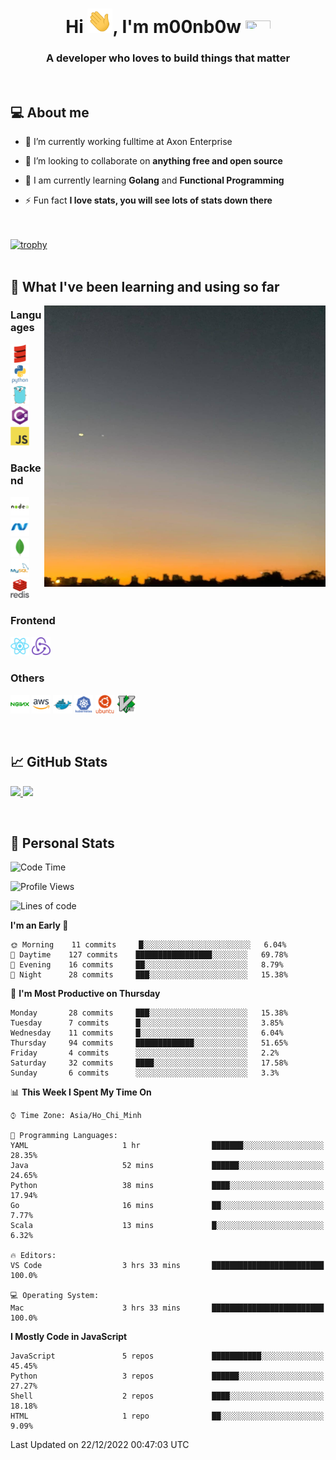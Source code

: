 <h1 align="center">Hi <img src="https://raw.githubusercontent.com/ABSphreak/ABSphreak/master/gifs/Hi.gif" width="40px" />,  I'm m00nb0w <img src="https://media.giphy.com/media/Xf7T7zOwZm9WbHvTap/giphy.gif" width="40px" height="20px"></h1>
<h3 align="center">A developer who loves to build things that matter</h3>

<br/>

## 💻 About me

- 🔭 I’m currently working fulltime at Axon Enterprise 

- 👯 I’m looking to collaborate on **anything free and open source**

- 🧠 I am currently learning **Golang** and **Functional Programming** 

- ⚡ Fun fact **I love stats, you will see lots of stats down there**



<br/><br/>[![trophy](https://github-profile-trophy.vercel.app/?username=m00nb0w&theme=nord&column=7)](https://github.com/ryo-ma/github-profile-trophy)<br/><br/>

## 🔧 What I've been learning and using so far

<img align="right" alt="readme" src="./assets/readme.jpg" width="450" height="450"/>

### Languages
<p align="left">
<img src="https://raw.githubusercontent.com/devicons/devicon/master/icons/scala/scala-original.svg" alt="scala" width="30" height="30" />
<img src="https://raw.githubusercontent.com/devicons/devicon/master/icons/python/python-original-wordmark.svg" alt="python" width="30" height="30" />
<img src="https://raw.githubusercontent.com/devicons/devicon/master/icons/go/go-original.svg" alt="go" width="30" height="30" />
<img src="https://raw.githubusercontent.com/devicons/devicon/master/icons/csharp/csharp-original.svg" alt="csharp" width="30" height="30" />
<img src="https://raw.githubusercontent.com/devicons/devicon/master/icons/javascript/javascript-original.svg" alt="js" width="30" height="30" />
</p>

### Backend
<p align="left">
<img src="https://raw.githubusercontent.com/devicons/devicon/master/icons/nodejs/nodejs-original-wordmark.svg" alt="nodejs" width="30" height="30" />
<img src="https://raw.githubusercontent.com/devicons/devicon/master/icons/dot-net/dot-net-original.svg" alt=".NET" width="30" height="30" />
<img src="https://raw.githubusercontent.com/devicons/devicon/master/icons/mongodb/mongodb-original.svg" alt="mongodb" width="30" height="30" />
<img src="https://raw.githubusercontent.com/devicons/devicon/master/icons/mysql/mysql-original-wordmark.svg" alt="mysql" width="30" height="30" />
<img src="https://raw.githubusercontent.com/devicons/devicon/master/icons/redis/redis-original-wordmark.svg" alt="redis" width="30" height="30" />
</p>

### Frontend
<p align="left">
<img src="https://raw.githubusercontent.com/devicons/devicon/master/icons/react/react-original.svg" alt="react" width="30" height="30" />
<img src="https://raw.githubusercontent.com/devicons/devicon/master/icons/redux/redux-original.svg" alt=".NET" width="30" height="30" />
</p>

### Others
<p align="left">
<img src="https://raw.githubusercontent.com/devicons/devicon/master/icons/nginx/nginx-original.svg" alt="nginx" width="30" height="30" />
<img src="https://raw.githubusercontent.com/github/explore/80688e429a7d4ef2fca1e82350fe8e3517d3494d/topics/aws/aws.png" alt="aws" width="30" height="30" />
<img src="https://raw.githubusercontent.com/devicons/devicon/master/icons/docker/docker-original.svg" alt="Docker" width="30" height="30" />
<img src="https://raw.githubusercontent.com/devicons/devicon/master/icons/kubernetes/kubernetes-plain-wordmark.svg" alt="Kubernetes" width="30" height="30" />
<img src="https://raw.githubusercontent.com/devicons/devicon/master/icons/ubuntu/ubuntu-plain-wordmark.svg" alt="Ubuntu" width="30" height="30" />
<img src="https://raw.githubusercontent.com/devicons/devicon/master/icons/vim/vim-original.svg" alt="Vim" width="30" height="30" />
</p>

<br/>

## 📈 GitHub Stats

<p>
<a href="https://github.com/m00nb0w">
  <img height="180em" src="https://github-readme-stats.vercel.app/api?username=m00nb0w&count_private=true&show_icons=true&include_all_commits=true&theme=darcula" />
  <img height="180em" src="http://github-readme-streak-stats.herokuapp.com?user=m00nb0w&theme=dark" />
</a>
</p>

<br/>

## 💪 Personal Stats
<!--START_SECTION:waka-->
![Code Time](http://img.shields.io/badge/Code%20Time-2%2C121%20hrs%2052%20mins-blue)

![Profile Views](http://img.shields.io/badge/Profile%20Views-0-blue)

![Lines of code](https://img.shields.io/badge/From%20Hello%20World%20I%27ve%20Written-8%20Million%20lines%20of%20code-blue)

**I'm an Early 🐤** 

```text
🌞 Morning    11 commits     █░░░░░░░░░░░░░░░░░░░░░░░░   6.04% 
🌆 Daytime    127 commits    █████████████████░░░░░░░░   69.78% 
🌃 Evening    16 commits     ██░░░░░░░░░░░░░░░░░░░░░░░   8.79% 
🌙 Night      28 commits     ███░░░░░░░░░░░░░░░░░░░░░░   15.38%

```
📅 **I'm Most Productive on Thursday** 

```text
Monday       28 commits     ███░░░░░░░░░░░░░░░░░░░░░░   15.38% 
Tuesday      7 commits      █░░░░░░░░░░░░░░░░░░░░░░░░   3.85% 
Wednesday    11 commits     █░░░░░░░░░░░░░░░░░░░░░░░░   6.04% 
Thursday     94 commits     █████████████░░░░░░░░░░░░   51.65% 
Friday       4 commits      ░░░░░░░░░░░░░░░░░░░░░░░░░   2.2% 
Saturday     32 commits     ████░░░░░░░░░░░░░░░░░░░░░   17.58% 
Sunday       6 commits      ░░░░░░░░░░░░░░░░░░░░░░░░░   3.3%

```


📊 **This Week I Spent My Time On** 

```text
⌚︎ Time Zone: Asia/Ho_Chi_Minh

💬 Programming Languages: 
YAML                     1 hr                ███████░░░░░░░░░░░░░░░░░░   28.35% 
Java                     52 mins             ██████░░░░░░░░░░░░░░░░░░░   24.65% 
Python                   38 mins             ████░░░░░░░░░░░░░░░░░░░░░   17.94% 
Go                       16 mins             ██░░░░░░░░░░░░░░░░░░░░░░░   7.77% 
Scala                    13 mins             █░░░░░░░░░░░░░░░░░░░░░░░░   6.32%

🔥 Editors: 
VS Code                  3 hrs 33 mins       █████████████████████████   100.0%

💻 Operating System: 
Mac                      3 hrs 33 mins       █████████████████████████   100.0%

```

**I Mostly Code in JavaScript** 

```text
JavaScript               5 repos             ███████████░░░░░░░░░░░░░░   45.45% 
Python                   3 repos             ██████░░░░░░░░░░░░░░░░░░░   27.27% 
Shell                    2 repos             ████░░░░░░░░░░░░░░░░░░░░░   18.18% 
HTML                     1 repo              ██░░░░░░░░░░░░░░░░░░░░░░░   9.09%

```



 Last Updated on 22/12/2022 00:47:03 UTC
<!--END_SECTION:waka-->
